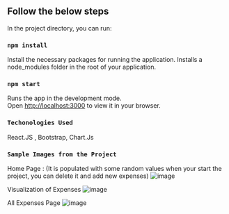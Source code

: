 ## Follow the below steps

In the project directory, you can run:

### `npm install`

Install the necessary packages for running the application.
Installs a node_modules folder in the root of your application.

### `npm start`

Runs the app in the development mode.\
Open [http://localhost:3000](http://localhost:3000) to view it in your browser.

### `Techonologies Used`

React.JS , Bootstrap, Chart.Js

### `Sample Images from the Project`

Home Page : (It is populated with some random values when your start the project, you can delete it and add new expenses)
![image](https://github.com/user-attachments/assets/c6e33028-16e7-4556-ac51-cadc60db8694)

Visualization of Expenses
![image](https://github.com/user-attachments/assets/7599c908-7e45-4c9c-bfff-a8bec324306f)

All Expenses Page
![image](https://github.com/user-attachments/assets/1bcf941a-db2f-483e-a76b-d8d71eae99df)

